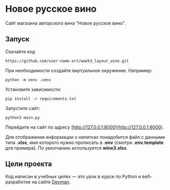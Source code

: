 # Новое русское вино

Сайт магазина авторского вина "Новое русское вино".

## Запуск

Скачайте код
```
https://github.com/user-name-art/week3_layout_wine.git
```
При необходимости создайте виртуальное окружение. Например: 
```
python -m venv .venv
``` 
Установите зависимости:
```
pip install -r requirements.txt
``` 
Запустите сайт:
```
python3 main.py
```
Перейдите на сайт по адресу [http://127.0.0.1:8000](http://127.0.0.1:8000).

Для отображения информации о напитках понадобится файл с данными типа **.xlsx**, имя которого нужно прописать в **.env** (смотри **.env.template** для примера). По умолчанию используется **wine3.xlsx**.

## Цели проекта

Код написан в учебных целях — это урок в курсе по Python и веб-разработке на сайте [Devman](https://dvmn.org).
